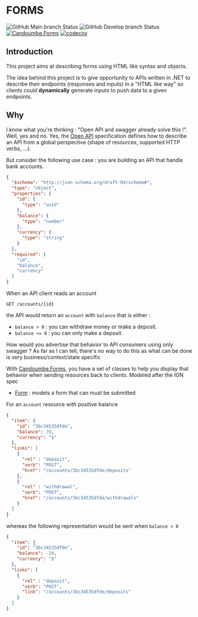 # FORMS

![GitHub Main branch Status](https://img.shields.io/github/actions/workflow/status/candoumbe/forms/delivery.yml?branch=main&label=main)
![GitHub Develop branch Status](https://img.shields.io/github/actions/workflow/status/candoumbe/forms/integration.yml?branch=develop&label=develop)
[![Candoumbe.Forms](https://img.shields.io/nuget/vpre/candoumbe.forms?label=Candoumbe.Forms)](https://nuget.org/packages/Forms)
[![codecov](https://codecov.io/gh/candoumbe/forms/graph/badge.svg?token=N5IWOEWL80)](https://codecov.io/gh/candoumbe/forms)

## Introduction

This project aims at describing forms using HTML like syntax and objects.

The idea behind this project is to give opportunity to APIs written in .NET to describe their endpoints (responses and inputs) in a "HTML like way" so clients could **dynamically** generate inputs to push data to a given endpoints.

## Why

I know what you're thinking : "Open API and swagger already solve this !". Well, yes and no.
Yes, the [Open API] specification defines how to describe an API from a global perspective (shape of resources, supported HTTP verbs, ...).

But consider the following use case : you are building an API that handle bank accounts.

```json
{
  "$schema": "http://json-schema.org/draft-04/schema#",
  "type": "object",
  "properties": {
    "id": {
      "type": "uuid"
    },
    "balance": {
      "type": "number"
    },
    "currency": {
      "type": "string"
    }
  },
  "required": [
    "id",
    "balance",
    "currency"
  ]
}
```

When an API client reads an account

```http
GET /accounts/{id}
```

the API would return an `account` with `balance` that is either :

- `balance > 0` :  you can withdraw money or make a deposit.
- `balance <= 0` :  you can only make a deposit.

How would you advertise that behavior to API consumers using only swagger ?
As far as I can tell, there's no way to do this as what can be done is very business/context/state specific

With [Candoumbe.Forms], you have a set of classes to help you display that behavior when sending resources back to clients. Modeled after the ION spec

- [Form] : models a form that can must be submitted

For an `account` resource with positive balance

```json
{
  "item": {
    "id": "3bc34535dfde",
    "balance": 70,
    "currency": "$"
  },
  "links": [
    {
      "rel" : "deposit",
      "verb": "POST",
      "href": "/accounts/3bc34535dfde/deposits"
    },
    {
      "rel" : "withdrawal",
      "verb": "POST",
      "href": "/accounts/3bc34535dfde/withdrawals"
    }
  ]
}
```

whereas the following representation would be sent when `balance < 0`

```json
{
  "item": {
    "id": "3bc34535dfde",
    "balance": -20,
    "currency": "$"
  },
  "links": [
    {
      "rel" : "deposit",
      "verb": "POST",
      "link": "/accounts/3bc34535dfde/deposits"
    }
  ]
}
```

[Candoumbe.Forms]: https://github.com/candoumbe/forms
[Open API]: https://swagger.io/specification/
[Form]: ./src/Forms/Form.cs
